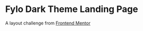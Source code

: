 # Fylo Dark Theme Landing Page
A layout challenge from [Frontend Mentor](https://www.frontendmentor.io/solutions)
